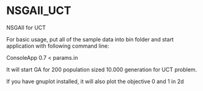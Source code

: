 # NSGAII_UCT
NSGAII for UCT

For basic usage, put all of the sample data into bin folder and start application with following command line:

ConsoleApp 0.7 < params.in

It will start GA for 200 population sized 10.000 generation for UCT problem.

If you have gnuplot installed, it will also plot the objective 0 and 1 in 2d
